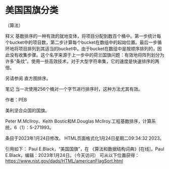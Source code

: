 # 美国国旗分类


（算法）



释义
基数排序的一种有效的就地变体，将项目分配到数百个桶中。第一步统计每个bucket中的项目数，第二步计算每个bucket在数组中的起始位置。最后一步循环地将项目排列到其适当的bucket中。由于bucket在数组中是按顺序排列的，因此没有收集步骤。这个名字来源于上一步中的荷兰国旗问题：有效地将阵列划分为许多“条纹”。使用一些高效技术，对于大型字符串集，它的速度是快速排序的两倍。



另请参阅
直方图排序。



笔记
当一次使用256个桶对一个字节进行排序时，这种方法尤其有效。


作者：PEB


美利坚合众国的国旗。



Peter M.McIlroy、Keith Bostic和M.Douglas McIlroy.工程基数排序，计算系统，6（1）：5-271993。








条目于2023年1月24日修改。
HTML页面格式化1月24日星期二09:34:32 2023。



引用如下：
Paul E.Black，“美国国旗”，在
《算法和数据结构词典》[在线]，Paul E.Black，编辑：2023年1月24日。（今天访问）
可从以下位置获得：https://www.nist.gov/dads/HTML/americanFlagSort.html